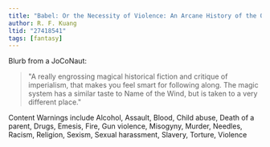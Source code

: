 ```yaml
---
title: "Babel: Or the Necessity of Violence: An Arcane History of the Oxford Translators' Revolution"
author: R. F. Kuang
ltid: "27418541"
tags: [fantasy]
---
```


Blurb from a JoCoNaut:

> "A really engrossing magical historical fiction and critique of imperialism,
> that makes you feel smart for following along. The magic system has a similar
> taste to Name of the Wind, but is taken to a very different place."

Content Warnings include Alcohol, Assault, Blood, Child abuse, Death of a
parent, Drugs, Emesis, Fire, Gun violence, Misogyny, Murder, Needles, Racism,
Religion, Sexism, Sexual harassment, Slavery, Torture, Violence
